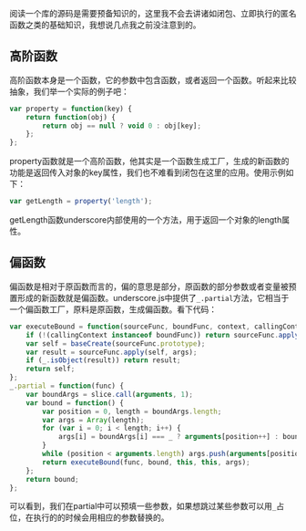 阅读一个库的源码是需要预备知识的，这里我不会去讲诸如闭包、立即执行的匿名函数之类的基础知识，我想说几点我之前没注意到的。

## 高阶函数

高阶函数本身是一个函数，它的参数中包含函数，或者返回一个函数。听起来比较抽象，我们举一个实际的例子吧：

```javascript
var property = function(key) {
    return function(obj) {
        return obj == null ? void 0 : obj[key];
    };
};
```

property函数就是一个高阶函数，他其实是一个函数生成工厂，生成的新函数的功能是返回传入对象的key属性，我们也不难看到闭包在这里的应用。使用示例如下：

```javascript
var getLength = property('length');
```

getLength函数underscore内部使用的一个方法，用于返回一个对象的length属性。

## 偏函数

偏函数是相对于原函数而言的，偏的意思是部分，原函数的部分参数或者变量被预置形成的新函数就是偏函数。underscore.js中提供了```_.partial```方法，它相当于一个偏函数工厂，原料是原函数，生成偏函数。看下代码：

```javascript
var executeBound = function(sourceFunc, boundFunc, context, callingContext, args) {
    if (!(callingContext instanceof boundFunc)) return sourceFunc.apply(context, args);
    var self = baseCreate(sourceFunc.prototype);
    var result = sourceFunc.apply(self, args);
    if (_.isObject(result)) return result;
    return self;
};
_.partial = function(func) {
    var boundArgs = slice.call(arguments, 1);
    var bound = function() {
        var position = 0, length = boundArgs.length;
        var args = Array(length);
        for (var i = 0; i < length; i++) {
            args[i] = boundArgs[i] === _ ? arguments[position++] : boundArgs[i];
        }
        while (position < arguments.length) args.push(arguments[position++]);
        return executeBound(func, bound, this, this, args);
    };
    return bound;
};
```

可以看到，我们在partial中可以预填一些参数，如果想跳过某些参数可以用```_```占位，在执行的的时候会用相应的参数替换的。